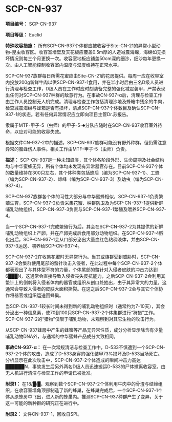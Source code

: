 # SCP-CN-937

**项目编号：** SCP-CN-937

**项目等级：** Euclid

**特殊收容措施：** 所有SCP-CN-937个体都应被收容于Site-CN-21的异常小型动物-昆虫收容区。收容室墙壁及天花板应覆盖0.5m厚的人造减震海绵，海绵如无损坏情况则每三个月更换一次。收容室地板应铺盖50cm深的细沙，细沙每年更换一次。由人工智能控制收容室内温度与湿度维持在正常水平。

SCP-CN-937族群每日所需花蜜应由Site-CN-21的花房提供。每周一应在收容室内投放200g新鲜牛肉以供SCP-CN-937-1食用，并在半小时后由三名D级人员进行清理与检查工作，D级人员在工作时应时刻装备完整的强化减震装甲，严禁表现出任何对SCP-CN-937种群的敌意行为。在事故CN-937-α后，清理与检查工作由工作人员控制无人机完成。清理与检查工作包括清理沙地及蜂箱中残余的牛肉，检查减震海绵与蜂箱是否有损坏，清点SCP-CN-937个体数目及确认SCP-CN-937-1的状态。若有任何异常情况应立即向项目主管Dr.苏报告。

隶属于MTF-甲子-5（虫师）的甲子-5-♣分队应随时在SCP-CN-937收容室外待命，以应对可能的收容失效。

根据文件CN-937-2中的描述，SCP-CN-937族群可能没有野外种群，但仍需注意异常的蜜蜂伤人事件。相关工作由MTF-甲子-5（虫师）负责。

**描述：** SCP-CN-937是一种未知蜂类，其个体各阶段外形、生命周期及社会结构均与中华蜜蜂无异，所有个体均未发现有异常器官存在。目前SCP-CN-937个体的数量维持在300只左右，其个体种类包括蜂后（编为SCP-CN-937-1）、工蜂（编为SCP-CN-937-2）、雄峰（编为SCP-CN-937-3）及幼虫（编为SCP-CN-937-4）。

SCP-CN-937族群各个体的习性大部分与中华蜜蜂相似，SCP-CN-937-1负责繁殖生育，SCP-CN-937-2负责采集花蜜、种群防卫及为SCP-CN-937-1提供新鲜哺乳动物组织，SCP-CN-937-3负责与SCP-CN-937-1繁殖及喂养SCP-CN-937-4。

当一个SCP-CN-937-1完成繁殖行为后，其会在SCP-CN-937-2为其提供的新鲜哺乳动物组织上产卵，并在产卵完成后食用部分动物组织。在SCP-CN-937-4孵化出后，SCP-CN-937-1会从口部分泌出大量血红色粘稠液体，并由SCP-CN-937-3运送、喂养给SCP-CN-937-4。

SCP-CN-937-2在收集花蜜时无异常行为。当其或族群受到威胁时，SCP-CN-937-2会集群使用尾部的螫针攻击入侵者，在此过程中每个SCP-CN-937-2个体都表现出了与其体型不符的力量，个体尾部的螫针对入侵者皮肤的冲击力达到6███N，这通常会直接导致入侵者丧失反抗能力，之后SCP-CN-937-2会利用其螫针上的倒刺将入侵者体内的器官或组织从创口处抽出，由于其异常大的力量，这通常会导致入侵者的皮肤大面积撕裂。在这之后SCP-CN-937-2会与其它个体协作将器官或组织运送回蜂巢。

当SCP-CN-937-1较长时间未得到新的哺乳动物组织时（通常约为7-10天），其会分泌出一种信息素，使70到100只SCP-CN-937-2个体集群进行“狩猎”工作。SCP-CN-937-2的“猎物”仅限于哺乳动物，未观察到对其它生物的攻击行为。

从SCP-CN-937蜂房中产生的蜂蜜等产品无异常性质，成分分析显示除含有少量哺乳动物DNA外，与通常的中华蜜蜂产品成分大致相同。

**事故CN-937-α：** 在一次常规清洁与检查工作中，D-533不慎遭到一个SCP-CN-937-2个体的攻击，造成了D-533身穿的强化装甲73%损坏及D-533当场死亡。分析显示在此次攻击中，SCP-CN-937-2个体造成的瞬间冲击力高达██████N，事故发生后另外两名D级人员迅速搬运D-533的尸体撤离收容室。由无人机进行清洁与检查工作的申请已被批准。

**附录1：** 在18/█/█，观察到数个SCP-CN-937-2个体利用牛肉中的骨渣与结缔组织，在收容室墙角顶部制造了新的蜂巢，在蜂巢完成后，一个SCP-CN-937-1个体从原蜂房中飞出，进入新的蜂巢内。推测SCP-CN-937种群产生了变异，关于这一可能的新种群的研究正在进行中。

**附录2：** 文件CN-937-1，回收自SPI。



